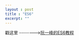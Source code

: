 ```yaml
---
layout : post
title : "ES6"
excerpt: ""
---
```



戳这里 -------->[阮一峰的ES6教程](http://es6.ruanyifeng.com/)
